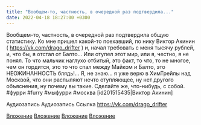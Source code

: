 ```yaml
---
title: "Вообщем-то, частность, в очередной раз подтвердила..."
date: 2022-04-18 18:27:00 +0300
---
```


Вообщем-то, частность, в очередной раз подтвердила общую статистику.
Ко мне пришел какой-то поехавший, по нику Виктор Акинин ( https://vk.com/drago_drifter ) и, начал требовать с меня тысячу рублей, и, что бы, я отстал от Балто...
Или отупел этот мир, или я, честно, я не понял. То что мальчик наглухо отбитый, это факт, то что, то не многое, чем он гордится, это то что спал между Майком и Балто, это НЕОЖИНАННОСТЬ блядь!...
Я, не знаю... я уже верю в ХимТрейлы над Москвой, что они распыляют нечто отупляющее, ну нет другого объяснения, ну почему вы такие. Сделайте же, что-нибудь, с собой.
#фурри #furry #мыфурри #москва [id201515435|Виктор Акинин]


Аудиозапись
Аудиозапись
Ссылка
https://vk.com/drago_drifter

[Вложение](/assets/vk_photos/4/rqfLmjpw1Kw.jpg)
[Вложение](/assets/vk_photos/2/om2jw0X0AK4.jpg)
[Вложение](/assets/vk_photos/2/ecCdh3xbgsI.jpg)
[Вложение](https://vk.com/drago_drifter)
